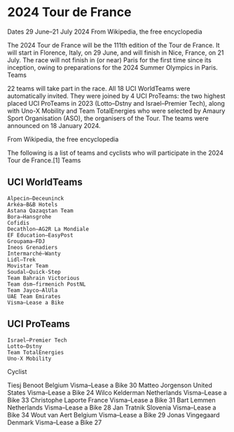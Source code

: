 # 2024 Tour de France
Dates   29 June–21 July 2024
From Wikipedia, the free encyclopedia

The 2024 Tour de France will be the 111th edition of the Tour de France. It will start in Florence, Italy, on 29 June, and will finish in Nice, France, on 21 July. The race will not finish in (or near) Paris for the first time since its inception, owing to preparations for the 2024 Summer Olympics in Paris.
Teams

22 teams will take part in the race. All 18 UCI WorldTeams were automatically invited. They were joined by 4 UCI ProTeams: the two highest placed UCI ProTeams in 2023 (Lotto–Dstny and Israel–Premier Tech), along with Uno-X Mobility and Team TotalEnergies who were selected by Amaury Sport Organisation (ASO), the organisers of the Tour. The teams were announced on 18 January 2024.

From Wikipedia, the free encyclopedia

The following is a list of teams and cyclists who will participate in the 2024 Tour de France.[1]
Teams

## UCI WorldTeams

    Alpecin–Deceuninck
    Arkéa–B&B Hotels
    Astana Qazaqstan Team
    Bora–Hansgrohe
    Cofidis
    Decathlon–AG2R La Mondiale
    EF Education–EasyPost
    Groupama–FDJ
    Ineos Grenadiers
    Intermarché–Wanty
    Lidl–Trek
    Movistar Team
    Soudal–Quick-Step
    Team Bahrain Victorious
    Team dsm–firmenich PostNL
    Team Jayco–AlUla
    UAE Team Emirates
    Visma–Lease a Bike

## UCI ProTeams

    Israel–Premier Tech
    Lotto–Dstny
    Team TotalEnergies
    Uno-X Mobility

Cyclist

Tiesj Benoot            Belgium         Visma–Lease a Bike      30
Matteo Jorgenson        United States   Visma–Lease a Bike      24
Wilco Kelderman         Netherlands     Visma–Lease a Bike      33
Christophe Laporte      France          Visma–Lease a Bike      31
Bart Lemmen             Netherlands     Visma–Lease a Bike      28
Jan Tratnik             Slovenia        Visma–Lease a Bike      34
Wout van Aert           Belgium         Visma–Lease a Bike      29
Jonas Vingegaard        Denmark         Visma–Lease a Bike      27

